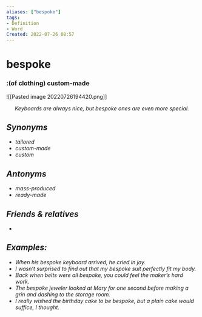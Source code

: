 ```yaml
---
aliases: ["bespoke"]
tags:
- Definition 
- Word
Created: 2022-07-26 08:57  
---
```

# bespoke
### :(of clothing) custom-made 

<span class='centerImg'> ![[Pasted image 20220726194420.png]] </span>
<center> <i>Keyboards are always nice, but bespoke ones are even more special.<i></center>

## Synonyms 
- tailored 
- custom-made 
- custom 

## Antonyms 
- mass-produced 
- ready-made 

## Friends & relatives
- 

## Examples: 
- When his bespoke keyboard arrived, he cried in joy. 
- I wasn’t surprised to find out that my bespoke suit perfectly fit my body.
- Back when belts were all bespoke, you could feel the maker’s hard work. 
- The bespoke jeweler looked at Mary for one second before making a grin and dashing to the storage room.
- I really wished the birthday cake to be bespoke, but a plain cake would suffice, I thought.